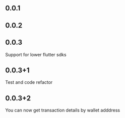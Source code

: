 ## 0.0.1

## 0.0.2

## 0.0.3
Support for lower flutter sdks

## 0.0.3+1
Test and code refactor

## 0.0.3+2
You can now get transaction details by wallet adddress
